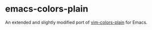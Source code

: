 # emacs-colors-plain

An extended and slightly modified port of
[vim-colors-plain](https://github.com/andreypopp/vim-colors-plain) for Emacs.
